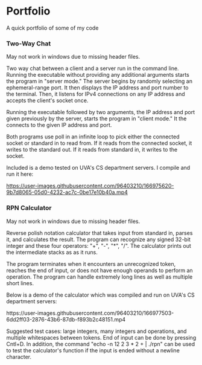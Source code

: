 # Portfolio
A quick portfolio of some of my code

<h3> Two-Way Chat </h3>
<p>
May not work in windows due to missing header files.

Two way chat between a client and a server run in the command line. Running the executable without providing any additional arguments starts the program in "server mode." The server begins by randomly selecting an ephemeral-range port. It then displays the IP address and port number to the terminal. Then, it listens for IPv4 connections on any IP address and accepts the client's socket once. 

Running the executable followed by two arguments, the IP address and port given previously by the server, starts the program in "client mode." It the connects to the given IP address and port.

Both programs use poll in an infinite loop to pick either the connected socket or standard in to read from. If it reads from the connected socket, it writes to the standard out. If it reads from standard in, it writes to the socket.

Included is a demo tested on UVA's CS department servers. I compile and run it here: </p>



https://user-images.githubusercontent.com/96403210/166975620-9b7d8065-05d0-4232-ac7c-0be17e10b40a.mp4




<h3> RPN Calculator </h3>
<p>
May not work in windows due to missing header files.

Reverse polish notation calculator that takes input from standard in, parses it, and calculates the result. The program can recognize any signed 32-bit integer and these four operators: "+", "-", "*", "/". The calculator prints out the intermediate stacks as as it runs. 
  
The program terminates when it encounters an unrecognized token, reaches the end of input, or does not have enough operands to perform an operation. The program can handle extremely long lines as well as multiple short lines. 

Below is a demo of the calculator which was compiled and run on UVA's CS department servers:
</p>  
https://user-images.githubusercontent.com/96403210/166977503-6dd2ff03-2876-43b6-87db-f893b2c48151.mp4

<p>
Suggested test cases: large integers, many integers and operations, and multiple whitespaces between tokens. End of input can be done by pressing Cntl+D. In addition, the command "echo -n 12 2 3 * 2 + | ./rpn" can be used to test the calculator's function if the input is ended without a newline character.
 </p>
